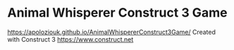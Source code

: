 # Animal Whisperer Construct 3 Game
https://apoloziouk.github.io/AnimalWhispererConstruct3Game/
Created with Construct 3 
https://www.construct.net
